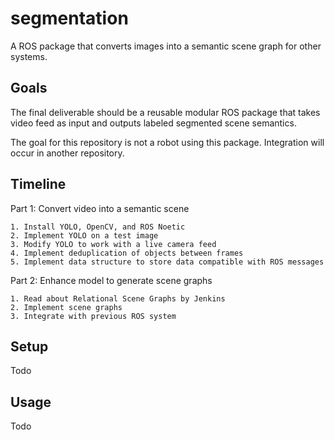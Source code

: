# segmentation
A ROS package that converts images into a semantic scene graph for other systems.

## Goals
The final deliverable should be a reusable modular ROS package that takes video feed as input and outputs labeled segmented scene semantics.
    
The goal for this repository is not a robot using this package. Integration will occur in another repository. 

## Timeline
Part 1: Convert video into a semantic scene

    1. Install YOLO, OpenCV, and ROS Noetic
    2. Implement YOLO on a test image
    3. Modify YOLO to work with a live camera feed
    4. Implement deduplication of objects between frames
    5. Implement data structure to store data compatible with ROS messages

Part 2: Enhance model to generate scene graphs
    
    1. Read about Relational Scene Graphs by Jenkins
    2. Implement scene graphs
    3. Integrate with previous ROS system

## Setup
Todo

## Usage
Todo
